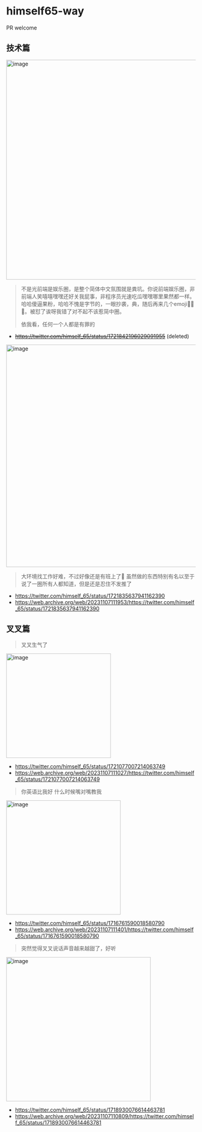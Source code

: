 # himself65-way

PR welcome

## 技术篇

<img width="585" alt="image" src="https://github.com/troll-busters/himself65-way/assets/143391866/f0dbd4bb-86dc-4009-a8a3-afbc0ca330ca">

> 不是光前端是娱乐圈，是整个简体中文氛围就是粪坑。你说前端娱乐圈，非前端人笑嘻嘻嘿嘿还好关我屁事，非程序员光速吃瓜嘿嘿哪里果然都一样。哈哈傻逼果粉，哈哈不愧是字节的，一眼抄袭，典，随后再来几个emoji🤡😁🤣。被怼了诶呀我错了对不起不该惹简中圈。
> 
> 依我看，任何一个人都是有罪的

- ~~https://twitter.com/himself_65/status/1721842196029091955~~ (deleted)

<img width="592" alt="image" src="https://github.com/troll-busters/himself65-way/assets/143391866/2dcec8db-3886-4b89-b4ff-9871a5e8215a">

> 大环境找工作好难，不过好像还是有班上了🤗
> 虽然做的东西特别有名以至于说了一圈所有人都知道，但是还是忍住不发推了

- https://twitter.com/himself_65/status/1721835637941162390
- https://web.archive.org/web/20231107111953/https://twitter.com/himself_65/status/1721835637941162390

## 叉叉篇

> 叉叉生气了

<img width="278" alt="image" src="https://github.com/troll-busters/himself65-way/assets/143391866/b69ae7fd-717c-45f9-9093-7e5c8a4d12ce">

- https://twitter.com/himself_65/status/1721077007214063749
- https://web.archive.org/web/20231107111027/https://twitter.com/himself_65/status/1721077007214063749

> 你英语比我好 什么时候嘴对嘴教我

<img width="304" alt="image" src="https://github.com/troll-busters/himself65-way/assets/143391866/12935b15-e3c6-4ed0-b1c5-359d7e29828c">

- https://twitter.com/himself_65/status/1716761590018580790
- https://web.archive.org/web/20231107111401/https://twitter.com/himself_65/status/1716761590018580790

> 突然觉得叉叉说话声音越来越甜了，好听

<img width="384" alt="image" src="https://github.com/troll-busters/himself65-way/assets/143391866/146a5d7d-465c-4903-bb17-853716dfc27b">

- https://twitter.com/himself_65/status/1718930076614463781
- https://web.archive.org/web/20231107110809/https://twitter.com/himself_65/status/1718930076614463781
